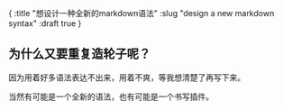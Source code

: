 {
    :title "想设计一种全新的markdown语法"
    :slug "design a new markdown syntax"
    :draft true
}

## 为什么又要重复造轮子呢？

因为用着好多语法表达不出来，用着不爽，等我想清楚了再写下来。

当然有可能是一个全新的语法，也有可能是一个书写插件。